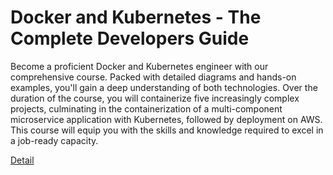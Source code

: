 # Docker and Kubernetes - The Complete Developers Guide

Become a proficient Docker and Kubernetes engineer with our comprehensive course. Packed with detailed diagrams and hands-on examples, you'll gain a deep understanding of both technologies. Over the duration of the course, you will containerize five increasingly complex projects, culminating in the containerization of a multi-component microservice application with Kubernetes, followed by deployment on AWS. This course will equip you with the skills and knowledge required to excel in a job-ready capacity. 

[Detail](https://eduitfree.com/courses/docker-and-kubernetes-the-complete-developers-guide)